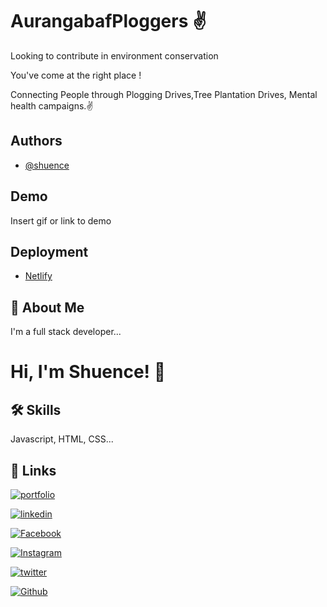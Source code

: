 
# AurangabafPloggers ✌️

Looking to contribute in environment conservation

You've come at the right place !

Connecting People through Plogging Drives,Tree Plantation Drives, Mental health campaigns.✌️

## Authors

- [@shuence](https://www.github.com/shuence)

## Demo

Insert gif or link to demo

## Deployment

- [Netlify](https://www.netlify.com/)

## 🚀 About Me

I'm a full stack developer...

# Hi, I'm Shuence! 👋

## 🛠 Skills

Javascript, HTML, CSS...

## 🔗 Links

[![portfolio](https://img.shields.io/badge/my_portfolio-000?&logo=ko-fi&logoColor=)](https://shuence.netlify.app/)  

[![linkedin](https://img.shields.io/badge/linkedin-0A66C2?&logo=linkedin&logoColor=black)](https://www.linkedin.com/in/shuence-823a62203/)

[![Facebook](https://img.shields.io/badge/Facebook-1877F2?&logo=facebook&logoColor=black)](https://www.facebook.com/shubham.pitekar.1/)

[![Instagram](https://img.shields.io/badge/Instagram-E4405F?&logo=instagram&logoColor=black)](https://www.instagram.com/shuence/)

[![twitter](https://img.shields.io/badge/twitter-1DA1F2?&logoColor=white)](https://twitter.com/ShubhamPitekar)

[![Github](https://img.shields.io/badge/GitHub-100000?&logo=github&logoColor=white)](https://github.com.com/shuence)
